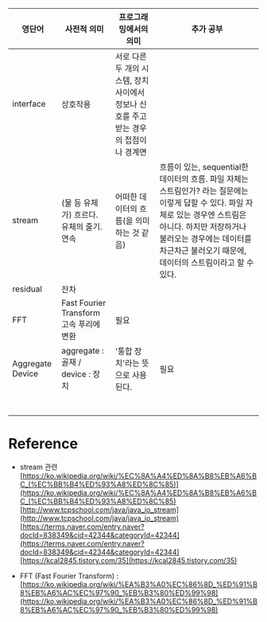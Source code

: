 


|영단어|사전적 의미|프로그래밍에서의 의미|추가 공부|
|---|---|---|---|
|interface|상호작용|서로 다른 두 개의 시스템, 장치 사이에서 정보나 신호를 주고받는 경우의 접점이나 경계면||
|stream|(물 등 유체가) 흐르다. 유체의 줄기. 연속|어떠한 데이터의 흐름(을 의미하는 것 같음)|흐름이 있는, sequential한 데이터의 흐름. 파일 자체는 스트림인가? 라는 질문에는 이렇게 답할 수 있다. 파일 자체로 있는 경우엔 스트림은 아니다. 하지만 저장하거나 불러오는 경우에는 데이터를 차근차근 불러오기 때문에, 데이터의 스트림이라고 할 수 있다.|
|residual|잔차||
|FFT|Fast Fourier Transform 고속 푸리에 변환|필요|
|Aggregate Device|aggregate : 골재 / device : 장치|'통합 장치'라는 뜻으로 사용된다.|필요|
|||||
|||||
|||||
|||||
|||||
|||||
|||||



# Reference  

* stream 관련  
[https://ko.wikipedia.org/wiki/%EC%8A%A4%ED%8A%B8%EB%A6%BC_(%EC%BB%B4%ED%93%A8%ED%8C%85)](https://ko.wikipedia.org/wiki/%EC%8A%A4%ED%8A%B8%EB%A6%BC_(%EC%BB%B4%ED%93%A8%ED%8C%85)  
[http://www.tcpschool.com/java/java_io_stream](http://www.tcpschool.com/java/java_io_stream)  
[https://terms.naver.com/entry.naver?docId=838349&cid=42344&categoryId=42344](https://terms.naver.com/entry.naver?docId=838349&cid=42344&categoryId=42344)  
[https://kcal2845.tistory.com/35](https://kcal2845.tistory.com/35)  

* FFT (Fast Fourier Transform) : [https://ko.wikipedia.org/wiki/%EA%B3%A0%EC%86%8D_%ED%91%B8%EB%A6%AC%EC%97%90_%EB%B3%80%ED%99%98](https://ko.wikipedia.org/wiki/%EA%B3%A0%EC%86%8D_%ED%91%B8%EB%A6%AC%EC%97%90_%EB%B3%80%ED%99%98)  